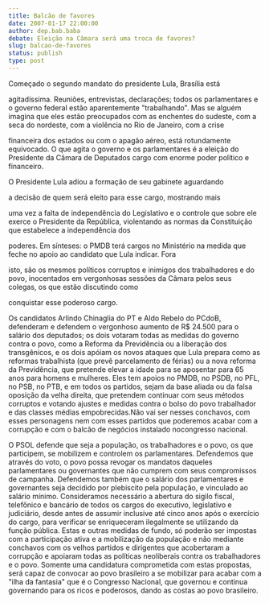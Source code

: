 ```yaml
---
title: Balcão de favores
date: 2007-01-17 22:00:00
author: dep.bab.baba
debate: Eleição na Câmara será uma troca de favores?
slug: balcao-de-favores
status: publish 
type: post
---
```


Começado o segundo mandato do presidente Lula, Brasília está  

agitadíssima. Reuniões, entrevistas, declarações; todos os parlamentares e o governo federal estão aparentemente "trabalhando". Mas se alguém imagina que eles estão preocupados com as enchentes do sudeste, com a seca do nordeste, com a violência no Rio de Janeiro, com a crise  

financeira dos estados ou com o apagão aéreo, está rotundamente equivocado. O que agita o governo e os parlamentares é a eleição do Presidente da Câmara de Deputados cargo com enorme poder político e financeiro.  

O Presidente Lula adiou a formação de seu gabinete aguardando  

a decisão de quem será eleito para esse cargo, mostrando mais  

uma vez a falta de independência do Legislativo e o controle que sobre ele exerce o Presidente da República, violentando as normas da Constituição que estabelece a independência dos  

poderes. Em sínteses: o PMDB terá cargos no Ministério na medida que feche no apoio ao candidato que Lula indicar. Fora  

isto, são os mesmos políticos corruptos e inimigos dos trabalhadores e do povo, inocentados em vergonhosas sessões da Câmara pelos seus colegas, os que estão discutindo como  

conquistar esse poderoso cargo.  

Os candidatos Arlindo Chinaglia do PT e Aldo Rebelo do PCdoB, defenderam e defendem o vergonhoso aumento de R$ 24.500 para o salário dos deputados; os dois votaram todas as medidas do governo contra o povo, como a Reforma da Previdência ou a liberação dos transgênicos, e os dois apóiam os novos ataques que Lula prepara como as reformas trabalhista (que prevê parcelamento de férias) ou a nova reforma da Previdência, que pretende elevar a idade para se aposentar para 65 anos para homens e mulheres. Eles tem apoios no PMDB, no PSDB, no PFL, no PSB, no PTB, e em todos os partidos, sejam da base aliada ou da falsa oposição da velha direita, que pretendem continuar com seus métodos corruptos e votando ajustes e medidas contra o bolso do povo trabalhador e das classes médias empobrecidas.Não vai ser nesses conchavos, com esses personagens nem com esses partidos que poderemos acabar com a corrupção e com o balcão de negócios instalado nocongresso nacional.  

O PSOL defende que seja a população, os trabalhadores e o povo, os que participem, se mobilizem e controlem os parlamentares. Defendemos que através do voto, o povo possa revogar os mandatos daqueles parlamentares ou governantes que não cumprem com seus compromissos de campanha. Defendemos também que o salário dos parlamentares e governantes seja decidido por plebiscito pela população, e vinculado ao salário mínimo. Consideramos necessário a abertura do sigilo fiscal, telefônico e bancário de todos os cargos do executivo, legislativo e judiciário, desde antes de assumir inclusive até cinco anos após o exercício do cargo, para verificar se enriqueceram ilegalmente se utilizando da função pública. Estas e outras medidas de fundo, só poderão ser impostas com a participação ativa e a mobilização da população e não mediante conchavos com os velhos partidos e dirigentes que acobertaram a corrupção e apoiaram todas as políticas neoliberais contra os trabalhadores e o povo. Somente uma candidatura comprometida com estas propostas, será capaz de convocar ao povo brasileiro a se mobilizar para acabar com a "ilha da fantasia" que é o Congresso Nacional, que governou e continua governando para os ricos e poderosos, dando as costas ao povo brasileiro.
